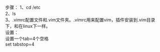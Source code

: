 步骤：
1、cd /etc  
2、ls  
3、.vimrc配置文件和.vim文件夹。.vimrc用来配置vim，插件安装到.vim目录下，和在linux下一样。  
设置：  
设置一个tab=4个空格  
set tabstop=4  